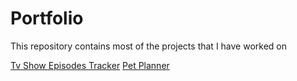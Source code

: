 # Portfolio
This repository contains most of the projects that I have worked on

[Tv Show Episodes Tracker](https://github.com/SnowyTheBear67/SQLSquirrelsProject)
[Pet Planner](https://github.com/ddb048/PetPlanner.git)

